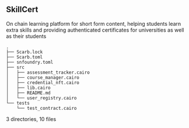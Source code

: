 ## SkillCert 

On chain learning platform for short form content, helping students learn extra skills and providing authenticated certificates for universities as well as their students

```tree 
.
├── Scarb.lock
├── Scarb.toml
├── snfoundry.toml
├── src
│   ├── assessment_tracker.cairo
│   ├── course_manager.cairo
│   ├── credential_nft.cairo
│   ├── lib.cairo
│   ├── README.md
│   └── user_registry.cairo
└── tests
    └── test_contract.cairo
```
3 directories, 10 files